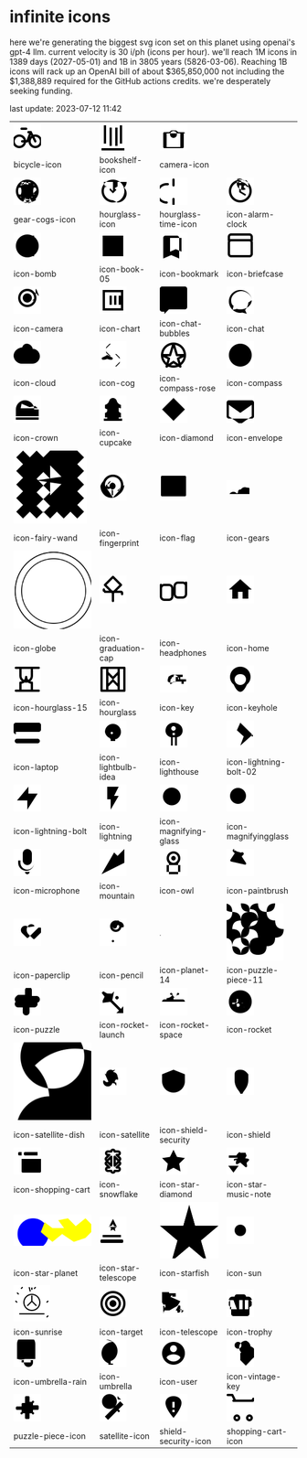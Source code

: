 # infinite icons

here we're generating the biggest svg icon set on this planet using openai's gpt-4 llm. current velocity is 30 i/ph (icons per hour). we'll reach 1M icons in 1389 days (2027-05-01) and 1B in 3805 years (5826-03-06). Reaching 1B icons will rack up an OpenAI bill of about $365,850,000 not including the $1,388,889 required for the GitHub actions credits. we're desperately seeking funding.

last update: 2023-07-12 11:42

|  |  |  |  |
| ---- | ---- | ---- | ---- |
| ![bicycle-icon](icons/bicycle-icon.svg) | ![bookshelf-icon](icons/bookshelf-icon.svg) | ![camera-icon](icons/camera-icon.svg) 
| bicycle-icon | bookshelf-icon | camera-icon 
| ![gear-cogs-icon](icons/gear-cogs-icon.svg) | ![hourglass-icon](icons/hourglass-icon.svg) | ![hourglass-time-icon](icons/hourglass-time-icon.svg) | ![icon-alarm-clock](icons/icon-alarm-clock.svg) 
| gear-cogs-icon | hourglass-icon | hourglass-time-icon | icon-alarm-clock 
| ![icon-bomb](icons/icon-bomb.svg) | ![icon-book-05](icons/icon-book-05.svg) | ![icon-bookmark](icons/icon-bookmark.svg) | ![icon-briefcase](icons/icon-briefcase.svg) 
| icon-bomb | icon-book-05 | icon-bookmark | icon-briefcase 
| ![icon-camera](icons/icon-camera.svg) | ![icon-chart](icons/icon-chart.svg) | ![icon-chat-bubbles](icons/icon-chat-bubbles.svg) | ![icon-chat](icons/icon-chat.svg) 
| icon-camera | icon-chart | icon-chat-bubbles | icon-chat 
| ![icon-cloud](icons/icon-cloud.svg) | ![icon-cog](icons/icon-cog.svg) | ![icon-compass-rose](icons/icon-compass-rose.svg) | ![icon-compass](icons/icon-compass.svg) 
| icon-cloud | icon-cog | icon-compass-rose | icon-compass 
| ![icon-crown](icons/icon-crown.svg) | ![icon-cupcake](icons/icon-cupcake.svg) | ![icon-diamond](icons/icon-diamond.svg) | ![icon-envelope](icons/icon-envelope.svg) 
| icon-crown | icon-cupcake | icon-diamond | icon-envelope 
| ![icon-fairy-wand](icons/icon-fairy-wand.svg) | ![icon-fingerprint](icons/icon-fingerprint.svg) | ![icon-flag](icons/icon-flag.svg) | ![icon-gears](icons/icon-gears.svg) 
| icon-fairy-wand | icon-fingerprint | icon-flag | icon-gears 
| ![icon-globe](icons/icon-globe.svg) | ![icon-graduation-cap](icons/icon-graduation-cap.svg) | ![icon-headphones](icons/icon-headphones.svg) | ![icon-home](icons/icon-home.svg) 
| icon-globe | icon-graduation-cap | icon-headphones | icon-home 
| ![icon-hourglass-15](icons/icon-hourglass-15.svg) | ![icon-hourglass](icons/icon-hourglass.svg) | ![icon-key](icons/icon-key.svg) | ![icon-keyhole](icons/icon-keyhole.svg) 
| icon-hourglass-15 | icon-hourglass | icon-key | icon-keyhole 
| ![icon-laptop](icons/icon-laptop.svg) | ![icon-lightbulb-idea](icons/icon-lightbulb-idea.svg) | ![icon-lighthouse](icons/icon-lighthouse.svg) | ![icon-lightning-bolt-02](icons/icon-lightning-bolt-02.svg) 
| icon-laptop | icon-lightbulb-idea | icon-lighthouse | icon-lightning-bolt-02 
| ![icon-lightning-bolt](icons/icon-lightning-bolt.svg) | ![icon-lightning](icons/icon-lightning.svg) | ![icon-magnifying-glass](icons/icon-magnifying-glass.svg) | ![icon-magnifyingglass](icons/icon-magnifyingglass.svg) 
| icon-lightning-bolt | icon-lightning | icon-magnifying-glass | icon-magnifyingglass 
| ![icon-microphone](icons/icon-microphone.svg) | ![icon-mountain](icons/icon-mountain.svg) | ![icon-owl](icons/icon-owl.svg) | ![icon-paintbrush](icons/icon-paintbrush.svg) 
| icon-microphone | icon-mountain | icon-owl | icon-paintbrush 
| ![icon-paperclip](icons/icon-paperclip.svg) | ![icon-pencil](icons/icon-pencil.svg) | ![icon-planet-14](icons/icon-planet-14.svg) | ![icon-puzzle-piece-11](icons/icon-puzzle-piece-11.svg) 
| icon-paperclip | icon-pencil | icon-planet-14 | icon-puzzle-piece-11 
| ![icon-puzzle](icons/icon-puzzle.svg) | ![icon-rocket-launch](icons/icon-rocket-launch.svg) | ![icon-rocket-space](icons/icon-rocket-space.svg) | ![icon-rocket](icons/icon-rocket.svg) 
| icon-puzzle | icon-rocket-launch | icon-rocket-space | icon-rocket 
| ![icon-satellite-dish](icons/icon-satellite-dish.svg) | ![icon-satellite](icons/icon-satellite.svg) | ![icon-shield-security](icons/icon-shield-security.svg) | ![icon-shield](icons/icon-shield.svg) 
| icon-satellite-dish | icon-satellite | icon-shield-security | icon-shield 
| ![icon-shopping-cart](icons/icon-shopping-cart.svg) | ![icon-snowflake](icons/icon-snowflake.svg) | ![icon-star-diamond](icons/icon-star-diamond.svg) | ![icon-star-music-note](icons/icon-star-music-note.svg) 
| icon-shopping-cart | icon-snowflake | icon-star-diamond | icon-star-music-note 
| ![icon-star-planet](icons/icon-star-planet.svg) | ![icon-star-telescope](icons/icon-star-telescope.svg) | ![icon-starfish](icons/icon-starfish.svg) | ![icon-sun](icons/icon-sun.svg) 
| icon-star-planet | icon-star-telescope | icon-starfish | icon-sun 
| ![icon-sunrise](icons/icon-sunrise.svg) | ![icon-target](icons/icon-target.svg) | ![icon-telescope](icons/icon-telescope.svg) | ![icon-trophy](icons/icon-trophy.svg) 
| icon-sunrise | icon-target | icon-telescope | icon-trophy 
| ![icon-umbrella-rain](icons/icon-umbrella-rain.svg) | ![icon-umbrella](icons/icon-umbrella.svg) | ![icon-user](icons/icon-user.svg) | ![icon-vintage-key](icons/icon-vintage-key.svg) 
| icon-umbrella-rain | icon-umbrella | icon-user | icon-vintage-key 
| ![puzzle-piece-icon](icons/puzzle-piece-icon.svg) | ![satellite-icon](icons/satellite-icon.svg) | ![shield-security-icon](icons/shield-security-icon.svg) | ![shopping-cart-icon](icons/shopping-cart-icon.svg) 
| puzzle-piece-icon | satellite-icon | shield-security-icon | shopping-cart-icon 

